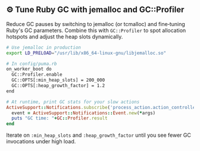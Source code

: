 ## ⚙️ Tune Ruby GC with jemalloc and GC::Profiler

Reduce GC pauses by switching to jemalloc (or tcmalloc) and fine‐tuning Ruby's GC parameters. Combine this with `GC::Profiler` to spot allocation hotspots and adjust the heap slots dynamically.

```bash
# Use jemalloc in production
export LD_PRELOAD="/usr/lib/x86_64-linux-gnu/libjemalloc.so"

# In config/puma.rb
on_worker_boot do
  GC::Profiler.enable
  GC::OPTS[:min_heap_slots] = 200_000
  GC::OPTS[:heap_growth_factor] = 1.2
end
```

```ruby
# At runtime, print GC stats for your slow actions
ActiveSupport::Notifications.subscribe('process_action.action_controller') do |*args|
  event = ActiveSupport::Notifications::Event.new(*args)
  puts "GC time: "+GC::Profiler.result
end
```

Iterate on `:min_heap_slots` and `:heap_growth_factor` until you see fewer GC invocations under high load.